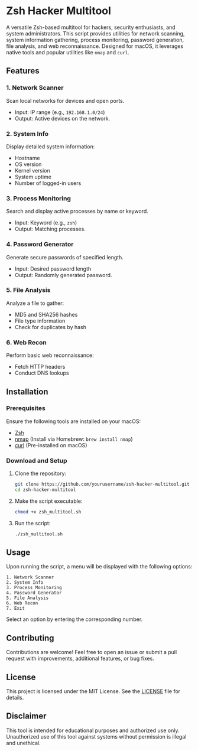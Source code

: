 # Zsh Hacker Multitool

A versatile Zsh-based multitool for hackers, security enthusiasts, and system administrators. This script provides utilities for network scanning, system information gathering, process monitoring, password generation, file analysis, and web reconnaissance. Designed for macOS, it leverages native tools and popular utilities like `nmap` and `curl`.

## Features

### 1. Network Scanner
Scan local networks for devices and open ports.
- Input: IP range (e.g., `192.168.1.0/24`)
- Output: Active devices on the network.

### 2. System Info
Display detailed system information:
- Hostname
- OS version
- Kernel version
- System uptime
- Number of logged-in users

### 3. Process Monitoring
Search and display active processes by name or keyword.
- Input: Keyword (e.g., `zsh`)
- Output: Matching processes.

### 4. Password Generator
Generate secure passwords of specified length.
- Input: Desired password length
- Output: Randomly generated password.

### 5. File Analysis
Analyze a file to gather:
- MD5 and SHA256 hashes
- File type information
- Check for duplicates by hash

### 6. Web Recon
Perform basic web reconnaissance:
- Fetch HTTP headers
- Conduct DNS lookups

## Installation

### Prerequisites
Ensure the following tools are installed on your macOS:
- [Zsh](https://www.zsh.org/)
- [nmap](https://nmap.org/) (Install via Homebrew: `brew install nmap`)
- [curl](https://curl.se/) (Pre-installed on macOS)

### Download and Setup
1. Clone the repository:
   ```bash
   git clone https://github.com/yourusername/zsh-hacker-multitool.git
   cd zsh-hacker-multitool
   ```

2. Make the script executable:
   ```bash
   chmod +x zsh_multitool.sh
   ```

3. Run the script:
   ```bash
   ./zsh_multitool.sh
   ```

## Usage

Upon running the script, a menu will be displayed with the following options:
```
1. Network Scanner
2. System Info
3. Process Monitoring
4. Password Generator
5. File Analysis
6. Web Recon
7. Exit
```
Select an option by entering the corresponding number.

## Contributing
Contributions are welcome! Feel free to open an issue or submit a pull request with improvements, additional features, or bug fixes.

## License
This project is licensed under the MIT License. See the [LICENSE](LICENSE) file for details.

## Disclaimer
This tool is intended for educational purposes and authorized use only. Unauthorized use of this tool against systems without permission is illegal and unethical.
